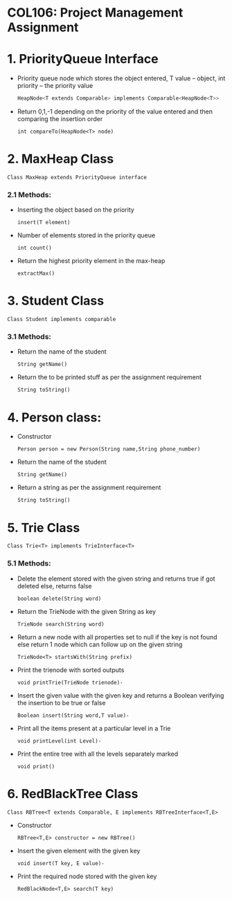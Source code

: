 # COL106: Project Management Assignment

# 1. PriorityQueue Interface
- Priority queue node which stores the object entered, 
T value – object, int priority – the priority value
  ``` C
  HeapNode<T extends Comparable> implements Comparable<HeapNode<T>>
  ```

- Return 0,1,-1 depending on the priority of the value entered and then comparing the insertion order
  ```
  int compareTo(HeapNode<T> node)
  ```



# 2. MaxHeap Class
  ```
  Class MaxHeap extends PriorityQueue interface
  ```

### 2.1 Methods:
- Inserting the object based on the priority
  ```
  insert(T element)
  ```

- Number of elements stored in the priority queue
  ```
  int count()
  ```

- Return the highest priority element in the max-heap
  ```
  extractMax()
  ```




# 3. Student Class
  ```
  Class Student implements comparable
  ```
### 3.1 Methods:
- Return the name of the student
  ```
  String getName()
  ```
- Return the to be printed stuff as per the assignment requirement
  ```
  String toString()
  ```


# 4. Person class:
- Constructor
  ```
  Person person = new Person(String name,String phone_number)
  ```
- Return the name of the student
  ```
  String getName()
  ```

- Return a string as per the assignment requirement
  ```
  String toString()
  ```


# 5. Trie Class 
  ```
  Class Trie<T> implements TrieInterface<T>
  ```
### 5.1 Methods:
- Delete the element stored with the given string and returns true if got deleted else, returns false
  ```
  boolean delete(String word)
  ```
- Return the TrieNode with the given String as key
  ```
  TrieNode search(String word)
  ```
- Return a new node with all properties set to null if the key is not found else return 1 node which can follow up on the given string
  ```
  TrieNode<T> startsWith(String prefix)
  ```
- Print the trienode with sorted outputs
  ```
  void printTrie(TrieNode trienode)-
  ```

- Insert the given value with the given key and returns a Boolean verifying the insertion to be true or false
  ```
  Boolean insert(String word,T value)-
  ```
- Print all the items present at a particular level in a Trie
  ```
  void printLevel(int Level)-
  ```
- Print the entire tree with all the levels separately marked
  ```
  void print()
  ```


# 6. RedBlackTree Class
  ```
  Class RBTree<T extends Comparable, E implements RBTreeInterface<T,E>
  ```
- Constructor
  ```
  RBTree<T,E> constructor = new RBTree()
  ```
- Insert the given element with the given key
  ```
  void insert(T key, E value)-
  ```
- Print the required node stored with the given key
  ```
  RedBlackNode<T,E> search(T key)
  ```
